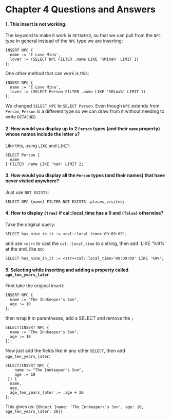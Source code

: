 # Chapter 4 Questions and Answers

#### 1. This insert is not working.

The keyword to make it work is `DETACHED`, so that we can pull from the `NPC` type in general instead of the `NPC` type we are inserting:

```edgeql
INSERT NPC {
  name := 'I Love Mina',
  lover := (SELECT NPC FILTER .name LIKE '%Mina%' LIMIT 1)
};
```

One other method that can work is this:

```edgeql
INSERT NPC {
  name := 'I Love Mina',
  lover := (SELECT Person FILTER .name LIKE '%Mina%' LIMIT 1)
};
```

We changed `SELECT NPC` to `SELECT Person`. Even though `NPC` extends from `Person`, `Person` is a different type so we can draw from it without needing to write `DETACHED`.

#### 2. How would you display up to 2 `Person` types (and their `name` property) whose names include the letter `a`?

Like this, using `LIKE` and `LIMIT`:

```edgeql
SELECT Person {
  name
} FILTER .name LIKE '%a%' LIMIT 2;
```

#### 3. How would you display all the `Person` types (and their names) that have never visited anywhere?

Just use `NOT EXISTS`:

```edgeql
SELECT NPC {name} FILTER NOT EXISTS .places_visited;
```

#### 4. How to display `{true}` if cal::local_time has a 9 and `{false}` otherwise?

Take the original query:

```edgeql
SELECT has_nine_in_it := <cal::local_time>'09:09:09';
```

and use `<str>` to cast the `cal::local_time` to a string, then add `LIKE '%9%' at the end, like so:

```edgeql
SELECT has_nine_in_it := <str><cal::local_time>'09:09:09' LIKE '%9%';
```

#### 5. Selecting while inserting and adding a property called `age_ten_years_later`

First take the original insert:

```edgeql
INSERT NPC {
  name := "The Innkeeper's Son",
  age := 10
};
```

then wrap it in parentheses, add a SELECT and remove the `;`

```edgeql
SELECT(INSERT NPC {
  name := "The Innkeeper's Son",
  age := 10
});
```

Now just add the fields like in any other `SELECT`, then add `age_ten_years_later`:

```edgeql
SELECT(INSERT NPC {
    name := "The Innkeeper's Son",
    age := 10
 }) {
  name,
  age,
  age_ten_years_later := .age + 10
};
```

This gives us: `{Object {name: 'The Innkeeper\'s Son', age: 10, age_ten_years_later: 20}}`
